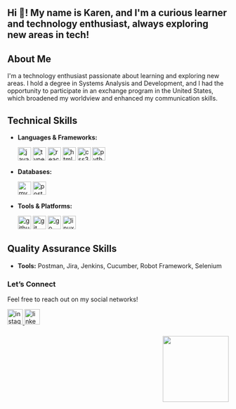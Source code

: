 <h2 align="left">Hi 👋! My name is Karen, and I'm a curious learner and technology enthusiast, always exploring new areas in tech!</h2>

## About Me
I'm a technology enthusiast passionate about learning and exploring new areas. I hold a degree in Systems Analysis and Development, and I had the opportunity to participate in an exchange program in the United States, which broadened my worldview and enhanced my communication skills.

## Technical Skills
- **Languages & Frameworks:**
  <div align="left">
    <img src="https://cdn.jsdelivr.net/gh/devicons/devicon/icons/javascript/javascript-original.svg" height="30" alt="javascript logo" />
    <img src="https://cdn.jsdelivr.net/gh/devicons/devicon/icons/typescript/typescript-original.svg" height="30" alt="typescript logo" />
    <img src="https://cdn.jsdelivr.net/gh/devicons/devicon/icons/react/react-original.svg" height="30" alt="react logo" />
    <img src="https://cdn.jsdelivr.net/gh/devicons/devicon/icons/html5/html5-original.svg" height="30" alt="html5 logo" />
    <img src="https://cdn.jsdelivr.net/gh/devicons/devicon/icons/css3/css3-original.svg" height="30" alt="css3 logo" />
    <img src="https://cdn.jsdelivr.net/gh/devicons/devicon/icons/python/python-original.svg" height="30" alt="python logo" />
  </div>
  
- **Databases:**
  <div align="left">
    <img src="https://cdn.jsdelivr.net/gh/devicons/devicon/icons/mysql/mysql-original.svg" height="30" alt="mysql logo" />
    <img src="https://cdn.jsdelivr.net/gh/devicons/devicon/icons/postgresql/postgresql-original.svg" height="30" alt="postgresql logo" />
  </div>

- **Tools & Platforms:**
  <div align="left">
    <img src="https://cdn.jsdelivr.net/gh/devicons/devicon/icons/github/github-original.svg" height="30" alt="github logo" />
    <img src="https://cdn.jsdelivr.net/gh/devicons/devicon/icons/git/git-original.svg" height="30" alt="git logo" />
    <img src="https://cdn.jsdelivr.net/gh/devicons/devicon/icons/go/go-original.svg" height="30" alt="go logo" />
    <img src="https://cdn.jsdelivr.net/gh/devicons/devicon/icons/linux/linux-original.svg" height="30" alt="linux logo" />
  </div>

## Quality Assurance Skills
- **Tools:** Postman, Jira, Jenkins, Cucumber, Robot Framework, Selenium

### Let’s Connect
Feel free to reach out on my social networks!

<div align="left">
  <a href="https://instagram.com/kar3ncristina">
    <img src="https://img.shields.io/static/v1?message=Instagram&logo=instagram&label=&color=E4405F&logoColor=white&labelColor=&style=for-the-badge" height="35" alt="instagram logo" />
  </a>
  <a href="https://www.linkedin.com/in/karencristiina/">
    <img src="https://img.shields.io/static/v1?message=LinkedIn&logo=linkedin&label=&color=0077B5&logoColor=white&labelColor=&style=for-the-badge" height="35" alt="linkedin logo" />
  </a>
</div>

###

<img align="right" height="150" src="https://media2.giphy.com/media/v1.Y2lkPTc5MGI3NjExMGprZm44ZWVlYnN5bWRrbzR3a3A5cWh1anJnMDV6cm5mZ3k2eGFkMyZlcD12MV9pbnRlcm5hbF9naWZfYnlfaWQmY3Q9Zw/HzPtbOKyBoBFsK4hyc/giphy.webp" />
